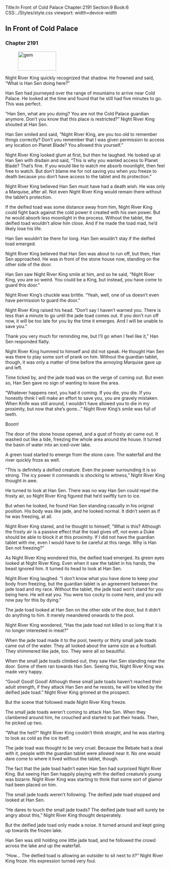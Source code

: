 Title:In Front of Cold Palace 
Chapter:2191 
Section:9 
Book:6 
CSS:../Styles/style.css 
viewport: width=device-width
  
## In Front of Cold Palace
### Chapter 2191
  
<figure>
	<img src="../Images/gem.gif" alt="gem" id="gem" width="120" height="60" />
</figure>
  

  
Night River King quickly recognized that shadow. He frowned and said, “What is Han Sen doing here?”

Han Sen had journeyed over the range of mountains to arrive near Cold Palace. He looked at the time and found that he still had five minutes to go. This was perfect.

“Han Sen, what are you doing? You are not the Cold Palace guardian anymore. Don’t you know that this place is restricted?” Night River King shouted at Han Sen.

Han Sen smiled and said, “Night River King, are you too old to remember things correctly? Don’t you remember that I was given permission to access any location on Planet Blade? You allowed this yourself.”

Night River King looked glum at first, but then he laughed. He looked up at Han Sen with disdain and said, “This is why you wanted access to Planet Blade? That’s fine. If you would like to watch me absorb moonlight, then feel free to watch. But don’t blame me for not saving you when you freeze to death because you don’t have access to the tablet and its protection.”

Night River King believed Han Sen must have had a death wish. He was only a Marquise, after all. Not even Night River King would remain there without the tablet’s protection.

If the deified toad was some distance away from him, Night River King could fight back against the cold power it created with his own power. But he would absorb less moonlight in the process. Without the tablet, the deified toad wouldn’t allow him close. And if he made the toad mad, he’d likely lose his life.

Han Sen wouldn’t be there for long. Han Sen wouldn’t stay if the deified toad emerged.

Night River King believed that Han Sen was about to run off, but then, Han Sen approached. He was in front of the stone house now, standing on the other side of the door.

Han Sen saw Night River King smile at him, and so he said, “Night River King, you are so weird. You could be a King, but instead, you have come to guard this door.”

Night River King’s chuckle was brittle. “Yeah, well, one of us doesn’t even have permission to guard the door.”

Night River King raised his head. “Don’t say I haven’t warned you. There is less than a minute to go until the jade toad comes out. If you don’t run off now, it will be too late for you by the time it emerges. And I will be unable to save you.”

Thank you very much for reminding me, but I’ll go when I feel like it,” Han Sen responded flatly.

Night River King hummed to himself and did not speak. He thought Han Sen was there to play some sort of prank on him. Without the guardian tablet, though, it was only a matter of time before the annoying Marquise gave up and left.

Time ticked by, and the jade toad was on the verge of coming out. But even so, Han Sen gave no sign of wanting to leave the area.

“Whatever happens next, you had it coming. If you die, you die. If you honestly think I will make an effort to save you, you are gravely mistaken. When Knife was still around, I wouldn’t have allowed you to die in my proximity, but now that she’s gone…” Night River King’s smile was full of teeth.

Boom!

The door of the stone house opened, and a gust of frosty air came out. It washed out like a tide, freezing the whole area around the house. It turned the basin of water into an iced-over lake.

A green toad started to emerge from the stone cave. The waterfall and the river quickly froze as well.

“This is definitely a deified creature. Even the power surrounding it is so strong. The icy power it commands is shocking to witness,” Night River King thought in awe.

He turned to look at Han Sen. There was no way Han Sen could repel the frosty air, so Night River King figured that he’d swiftly turn to ice.

But when he looked, he found Han Sen standing casually in his original position. His body was like jade, and he looked normal. It didn’t seem as if he was freezing, at all.

Night River King stared, and he thought to himself, “What is this? Although the frosty air is a passive effect that the toad gives off, not even a Duke should be able to block it at this proximity. If I did not have the guardian tablet with me, even I would have to be careful at this range. Why is Han Sen not freezing?”

As Night River King wondered this, the deified toad emerged. Its green eyes looked at Night River King. Even when it saw the tablet in his hands, the beast ignored him. It turned its head to look at Han Sen.

Night River King laughed. “I don’t know what you have done to keep your body from freezing, but the guardian tablet is an agreement between the jade toad and my race. Without the tablet, the jade toad won’t stand for you being here. He will eat you. You were too cocky to come here, and you will now pay for this by dying.”

The jade toad looked at Han Sen on the other side of the door, but it didn’t do anything to him. It merely meandered onwards to the pool.

Night River King wondered, “Has the jade toad not killed in so long that it is no longer interested in meat?”

When the jade toad made it to the pool, twenty or thirty small jade toads came out of the water. They all looked about the same size as a football. They shimmered like jade, too. They were all so beautiful.

When the small jade toads climbed out, they saw Han Sen standing near the door. Some of them ran towards Han Sen. Seeing this, Night River King was made very happy.

“Good! Good! Good! Although these small jade toads haven’t reached their adult strength, if they attack Han Sen and he resists, he will be killed by the deified jade toad.” Night River King grinned at the prospect.

But the scene that followed made Night River King freeze.

The small jade toads weren’t coming to attack Han Sen. When they clambered around him, he crouched and started to pat their heads. Then, he picked up two.

“What the hell?” Night River King couldn’t think straight, and he was starting to look as cold as the ice itself.

The jade toad was thought to be very cruel. Because the Rebate had a deal with it, people with the guardian tablet were allowed near it. No one would dare come to where it lived without the tablet, though.

The fact that the jade toad hadn’t eaten Han Sen had surprised Night River King. But seeing Han Sen happily playing with the deified creature’s young was bizarre. Night River King was starting to think that some sort of glamor had been placed on him.

The small jade toads weren’t following. The deified jade toad stopped and looked at Han Sen.

“He dares to touch the small jade toads? The deified jade toad will surely be angry about this,” Night River King thought desperately.

But the deified jade toad only made a noise. It turned around and kept going up towards the frozen lake.

Han Sen was still holding one little jade toad, and he followed the crowd across the lake and up the waterfall.

“How… The deified toad is allowing an outsider to sit next to it?” Night River King froze. His expression turned very foul.